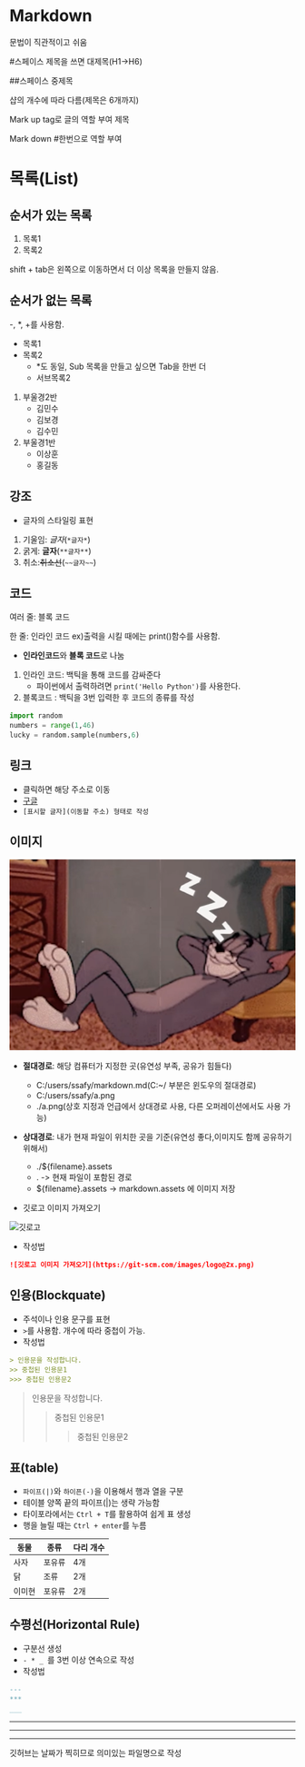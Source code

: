 # Markdown

문법이 직관적이고 쉬움

#스페이스 제목을 쓰면 대제목(H1->H6)

##스페이스 중제목

샵의 개수에 따라 다름(제목은 6개까지)

Mark up tag로 글의 역할 부여 </hi>제목</hi>

Mark down  #한번으로 역할 부여



# 목록(List)

## 순서가 있는 목록

1. 목록1
2. 목록2

shift + tab은 왼쪽으로 이동하면서 더 이상 목록을 만들지 않음.

## 순서가 없는 목록

-, *, +를 사용함.

- 목록1
- 목록2
  * *도 동일, Sub 목록을 만들고 싶으면 Tab을 한번 더
  * 서브목록2

1. 부울경2반
   - 김민수
   - 김보경
   - 김수민
2. 부울경1반
   - 이상훈
   - 홍길동

## 강조

- 글자의 스타일링 표현

1. 기울임: *글자*(`*글자*`)
2. 굵게: **글자**(`**글자**`)
3. 취소:~~취소선~~(`~~글자~~`)



## 코드

여러 줄: 블록 코드

한 줄: 인라인 코드 ex)출력을 시킬 때에는 print()함수를 사용함.

- **인라인코드**와 **블록 코드**로 나눔

1. 인라인 코드: 백틱을 통해 코드를 감싸준다
   - 파이썬에서 출력하려면 `print('Hello Python')`를 사용한다.
2. 블록코드 : 백틱을 3번 입력한 후 코드의 종류를 작성

```python
import random
numbers = range(1,46)
lucky = random.sample(numbers,6)
```



## 링크

- 클릭하면 해당 주소로 이동
- [구글](https://google.com)
- `[표시할 글자](이동할 주소) 형태로 작성`



## 이미지

![image-20220715104620722](./images/Cat.png)



- **절대경로**: 해당 컴퓨터가 지정한 곳(유연성 부족, 공유가 힘들다)
  - C:/users/ssafy/markdown.md(C:~/ 부분은 윈도우의 절대경로)
  - C:/users/ssafy/a.png
  - ./a.png(상호 지정과 언급에서 상대경로 사용, 다른 오퍼레이션에서도 사용 가능)

- **상대경로**: 내가 현재 파일이 위치한 곳을 기준(유연성 좋다,이미지도 함께 공유하기 위해서)
  - ./${filename}.assets
  - . -> 현재 파일이 포함된 경로
  - ${filename}.assets -> markdown.assets 에 이미지 저장

- 깃로고 이미지 가져오기

![깃로고](https://git-scm.com/images/logo@2x.png)

- 작성법

```markdown
![깃로고 이미지 가져오기](https://git-scm.com/images/logo@2x.png)
```



## 인용(Blockquate)

- 주석이나 인용 문구를 표현
- `>`를 사용함. 개수에 따라 중첩이 가능.
- 작성법

```markdown
> 인용문을 작성합니다.
>> 중첩된 인용문1
>>> 중첩된 인용문2
```

> 인용문을 작성합니다.
>
> > 중첩된 인용문1
> >
> > > 중첩된 인용문2



## 표(table)

- `파이프(|)`와 `하이픈(-)`을 이용해서 행과 열을 구분
- 테이블 양쪽 끝의 파이프(|)는 생략 가능함
- 타이포라에서는 `Ctrl + T`를 활용하여 쉽게 표 생성
- 행을 늘릴 때는 `Ctrl + enter`를 누름

| 동물   | 종류   | 다리 개수 |
| ------ | ------ | --------- |
| 사자   | 포유류 | 4개       |
| 닭     | 조류   | 2개       |
| 이미현 | 포유류 | 2개       |



## 수평선(Horizontal Rule)

- 구분선 생성
- `- * _ `를 3번 이상 연속으로 작성
- 작성법

```markdown
---
***
___
```

---

***

___



깃허브는 날짜가 찍히므로 의미있는 파일명으로 작성